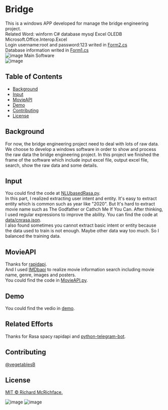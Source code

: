 # Bridge
This is a windows APP developed for manage the bridge engineering project.<br>
Related Word: winform C# database mysql Excel OLEDB Microsoft.Office.Interop.Excel<br>
Login username:root and password:123 writed in [Form2.cs](https://github.com/vegetablesB/bridge/blob/master/Form2.cs)<br>
Database information writed in [Form1.cs](https://github.com/vegetablesB/bridge/blob/master/Form1.cs)<br>
![image](https://user-images.githubusercontent.com/44360183/114899423-88346800-9e45-11eb-9814-978a26ca2d2a.png)
Main Software<br>
![image](https://user-images.githubusercontent.com/44360183/114900008-08f36400-9e46-11eb-8041-87f59a95b0d1.png)



## Table of Contents

- [Background](#background)
- [Input](#Input)
- [MovieAPI](#MovieAPI)
- [Demo](#Demo)
- [Contributing](#contributing)
- [License](#license)

## Background
For now, the bridge engineering project need to deal with lots of raw data. We choose to develop a windows software in order to show and process the raw data the bridge engineering project.
In this project we finished the frame of the software which include input excel file, output excel file, search, show the raw data and some details.

## Input
You could find the code at [NLUbasedRasa.py](https://github.com/vegetablesB/MovieBot/blob/master/NLUbasedRasa.py).  
In this part, I realized extracting user intent and entity. It's easy to extract entity which is common such as year like "2020". But It's hard to extract movie name such as The Godfather or Cathch Me If You Can. After thinking, I used regular expressions to improve the ability. You can find the code at [data/cnrasa.json](https://github.com/vegetablesB/MovieBot/blob/master/data/cnrasa.json).  
I also found sometimes you cannot extract basic intent or entity because the data used to train is not enough. Maybe other data way too much. So I balanced the training data.

## MovieAPI
Thanks for [rapidapi](https://rapidapi.com/).  
And I used [IMDbapi](https://rapidapi.com/apidojo/api/imdb8?endpoint=apiendpoint_dad99933-4241-43f0-b4f2-529d652dcc96) to realize movie information search including movie name, genre, images and posters.  
You could find the code in [MovieAPI.py](https://github.com/vegetablesB/MovieBot/blob/master/MovieAPI.py).

## Demo
You could find the vedio in [demo](https://github.com/vegetablesB/MovieBot/blob/master/demo).

## Related Efforts
Thanks for Rasa spacy rapidapi and [python-telegram-bot](https://github.com/python-telegram-bot/python-telegram-bot).

## Contributing
[@vegetablesB](https://github.com/vegetablesB)

## License
[MIT © Richard McRichface.](../LICENSE)

![image](https://user-images.githubusercontent.com/44360183/114896539-03484f00-9e43-11eb-8a1c-d1c097f5b498.png)
![image](https://user-images.githubusercontent.com/44360183/114896566-0a6f5d00-9e43-11eb-9333-7e845d2b452b.png)


